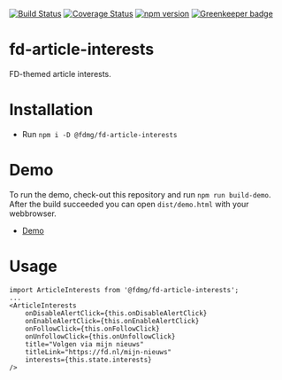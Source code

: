 [![Build Status](https://travis-ci.org/FDMediagroep/fd-ts-react-article-interests.svg?branch=master)](https://travis-ci.org/FDMediagroep/fd-ts-react-article-interests)
[![Coverage Status](https://coveralls.io/repos/github/FDMediagroep/fd-ts-react-article-interests/badge.svg?branch=master)](https://coveralls.io/github/FDMediagroep/fd-ts-react-article-interests?branch=master)
[![npm version](https://badge.fury.io/js/%40fdmg%2Ffd-article-interests.svg)](https://badge.fury.io/js/%40fdmg%2Ffd-article-interests)
[![Greenkeeper badge](https://badges.greenkeeper.io/FDMediagroep/fd-ts-react-article-interests.svg)](https://greenkeeper.io/)

# fd-article-interests
FD-themed article interests.

# Installation
* Run `npm i -D @fdmg/fd-article-interests`

# Demo
To run the demo, check-out this repository and run `npm run build-demo`.
After the build succeeded you can open `dist/demo.html` with your webbrowser.
* [Demo](http://static.fd.nl/react/article-interests/demo.html)

# Usage
```
import ArticleInterests from '@fdmg/fd-article-interests';
...
<ArticleInterests
    onDisableAlertClick={this.onDisableAlertClick}
    onEnableAlertClick={this.onEnableAlertClick}
    onFollowClick={this.onFollowClick}
    onUnfollowClick={this.onUnfollowClick}
    title="Volgen via mijn nieuws"
    titleLink="https://fd.nl/mijn-nieuws"
    interests={this.state.interests}
/>
```
